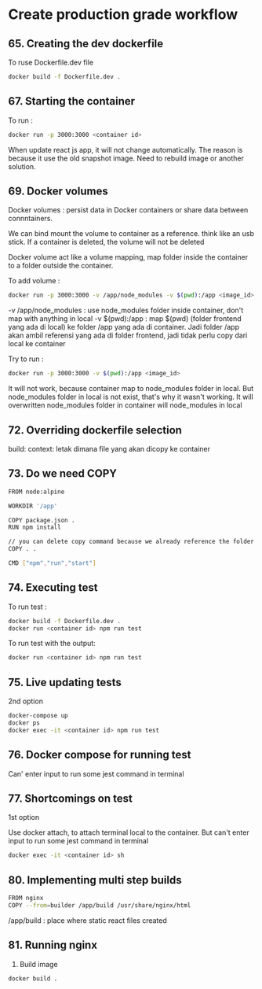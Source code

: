# Create production grade workflow

## 65. Creating the dev dockerfile

To ruse Dockerfile.dev file

```sh
docker build -f Dockerfile.dev .
```

## 67. Starting the container

To run :

```sh
docker run -p 3000:3000 <container id>
```

When update react js app, it will not change automatically. The reason is because it use the old snapshot image. Need to rebuild image or another solution.

## 69. Docker volumes

Docker volumes : persist data in Docker containers or share data between connntainers.

We can bind mount the volume to container as a reference. think like an usb stick. If a container is deleted, the volume will not be deleted


Docker volume act like a volume mapping, map folder inside the container to a folder outside the container.

To add volume :

```sh
docker run -p 3000:3000 -v /app/node_modules -v $(pwd):/app <image_id>
```

-v /app/node_modules : use node_modules folder inside container, don't map with anything in local
-v $(pwd):/app : map $(pwd) (folder frontend yang ada di local) ke folder /app yang ada di container. Jadi folder /app akan ambil referensi yang ada di folder frontend, jadi tidak perlu copy dari local ke container

Try to run :

```sh
docker run -p 3000:3000 -v $(pwd):/app <image_id>
```

It will not work, because container map to node_modules folder in local. But node_modules folder in local is not exist, that's why it wasn't working. It will overwritten node_modules folder in container will node_modules in local

## 72. Overriding dockerfile selection

build: 
      context: letak dimana file yang akan dicopy ke container

## 73. Do we need COPY

```sh
FROM node:alpine

WORKDIR '/app'

COPY package.json .
RUN npm install

// you can delete copy command because we already reference the folder from local to container
COPY . .

CMD ["npm","run","start"]
```

## 74. Executing test

To run test :

```sh
docker build -f Dockerfile.dev .
docker run <container id> npm run test
```

To run test with the output:

```sh
docker run <container id> npm run test
```

## 75. Live updating tests

2nd option

```sh
docker-compose up
docker ps
docker exec -it <container id> npm run test
```

## 76. Docker compose for running test

Can' enter input to run some jest command in terminal

## 77. Shortcomings on test


1st option

Use docker attach, to attach terminal local to the container. But can't enter input to run some jest command in terminal

```sh
docker exec -it <container id> sh
```

## 80. Implementing multi step builds

```sh
FROM nginx
COPY --from=builder /app/build /usr/share/nginx/html
```

/app/build : place where static react files created

## 81. Running nginx

1. Build image

```sh
docker build .
```